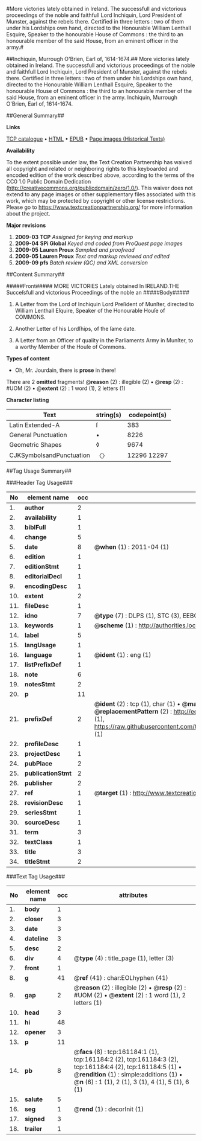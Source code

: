 #More victories lately obtained in Ireland. The successfull and victorious proceedings of the noble and faithfull Lord Inchiquin, Lord President of Munster, against the rebels there. Certified in three letters : two of them under his Lordships own hand, directed to the Honourable William Lenthall Esquire, Speaker to the honourable House of Commons : the third to an honourable member of the said House, from an eminent officer in the army.#

##Inchiquin, Murrough O'Brien, Earl of, 1614-1674.##
More victories lately obtained in Ireland. The successfull and victorious proceedings of the noble and faithfull Lord Inchiquin, Lord President of Munster, against the rebels there. Certified in three letters : two of them under his Lordships own hand, directed to the Honourable William Lenthall Esquire, Speaker to the honourable House of Commons : the third to an honourable member of the said House, from an eminent officer in the army.
Inchiquin, Murrough O'Brien, Earl of, 1614-1674.

##General Summary##

**Links**

[TCP catalogue](http://www.ota.ox.ac.uk/tcp/)  • 
[HTML](http://tei.it.ox.ac.uk/tcp/Texts-HTML/free/A87/A87241.html)  • 
[EPUB](http://tei.it.ox.ac.uk/tcp/Texts-EPUB/free/A87/A87241.epub) • 
[Page images (Historical Texts)](https://historicaltexts.jisc.ac.uk/eebo-99863911e)

**Availability**

To the extent possible under law, the Text Creation Partnership has waived all copyright and related or neighboring rights to this keyboarded and encoded edition of the work described above, according to the terms of the CC0 1.0 Public Domain Dedication (http://creativecommons.org/publicdomain/zero/1.0/). This waiver does not extend to any page images or other supplementary files associated with this work, which may be protected by copyright or other license restrictions. Please go to https://www.textcreationpartnership.org/ for more information about the project.

**Major revisions**

1. __2009-03__ __TCP__ *Assigned for keying and markup*
1. __2009-04__ __SPi Global__ *Keyed and coded from ProQuest page images*
1. __2009-05__ __Lauren Proux__ *Sampled and proofread*
1. __2009-05__ __Lauren Proux__ *Text and markup reviewed and edited*
1. __2009-09__ __pfs__ *Batch review (QC) and XML conversion*

##Content Summary##

#####Front#####
MORE VICTORIES Lately obtained In IRELAND.THE Succeſsfull and victorious Proceedings of the noble an
#####Body#####

1. A Letter from the Lord of Inchiquin Lord Preſident of Munſter, directed to William Lenthall Eſquire, Speaker of the Honourable Houſe of COMMONS.

1. Another Letter of his Lordſhips, of the ſame date.

1. A Letter from an Officer of quality in the Parliaments Army in Munſter, to a worthy Member of the Houſe of Commons.

**Types of content**

  * Oh, Mr. Jourdain, there is **prose** in there!

There are 2 **omitted** fragments! 
 @__reason__ (2) : illegible (2)  •  @__resp__ (2) : #UOM (2)  •  @__extent__ (2) : 1 word (1), 2 letters (1)

**Character listing**


|Text|string(s)|codepoint(s)|
|---|---|---|
|Latin Extended-A|ſ|383|
|General Punctuation|•|8226|
|Geometric Shapes|◊|9674|
|CJKSymbolsandPunctuation|〈〉|12296 12297|

##Tag Usage Summary##

###Header Tag Usage###

|No|element name|occ|attributes|
|---|---|---|---|
|1.|__author__|2||
|2.|__availability__|1||
|3.|__biblFull__|1||
|4.|__change__|5||
|5.|__date__|8| @__when__ (1) : 2011-04 (1)|
|6.|__edition__|1||
|7.|__editionStmt__|1||
|8.|__editorialDecl__|1||
|9.|__encodingDesc__|1||
|10.|__extent__|2||
|11.|__fileDesc__|1||
|12.|__idno__|7| @__type__ (7) : DLPS (1), STC (3), EEBO-CITATION (1), PROQUEST (1), VID (1)|
|13.|__keywords__|1| @__scheme__ (1) : http://authorities.loc.gov/ (1)|
|14.|__label__|5||
|15.|__langUsage__|1||
|16.|__language__|1| @__ident__ (1) : eng (1)|
|17.|__listPrefixDef__|1||
|18.|__note__|6||
|19.|__notesStmt__|2||
|20.|__p__|11||
|21.|__prefixDef__|2| @__ident__ (2) : tcp (1), char (1)  •  @__matchPattern__ (2) : ([0-9\-]+):([0-9IVX]+) (1), (.+) (1)  •  @__replacementPattern__ (2) : http://eebo.chadwyck.com/downloadtiff?vid=$1&page=$2 (1), https://raw.githubusercontent.com/textcreationpartnership/Texts/master/tcpchars.xml#$1 (1)|
|22.|__profileDesc__|1||
|23.|__projectDesc__|1||
|24.|__pubPlace__|2||
|25.|__publicationStmt__|2||
|26.|__publisher__|2||
|27.|__ref__|1| @__target__ (1) : http://www.textcreationpartnership.org/docs/. (1)|
|28.|__revisionDesc__|1||
|29.|__seriesStmt__|1||
|30.|__sourceDesc__|1||
|31.|__term__|3||
|32.|__textClass__|1||
|33.|__title__|3||
|34.|__titleStmt__|2||


###Text Tag Usage###

|No|element name|occ|attributes|
|---|---|---|---|
|1.|__body__|1||
|2.|__closer__|3||
|3.|__date__|3||
|4.|__dateline__|3||
|5.|__desc__|2||
|6.|__div__|4| @__type__ (4) : title_page (1), letter (3)|
|7.|__front__|1||
|8.|__g__|41| @__ref__ (41) : char:EOLhyphen (41)|
|9.|__gap__|2| @__reason__ (2) : illegible (2)  •  @__resp__ (2) : #UOM (2)  •  @__extent__ (2) : 1 word (1), 2 letters (1)|
|10.|__head__|3||
|11.|__hi__|48||
|12.|__opener__|3||
|13.|__p__|11||
|14.|__pb__|8| @__facs__ (8) : tcp:161184:1 (1), tcp:161184:2 (2), tcp:161184:3 (2), tcp:161184:4 (2), tcp:161184:5 (1)  •  @__rendition__ (1) : simple:additions (1)  •  @__n__ (6) : 1 (1), 2 (1), 3 (1), 4 (1), 5 (1), 6 (1)|
|15.|__salute__|5||
|16.|__seg__|1| @__rend__ (1) : decorInit (1)|
|17.|__signed__|3||
|18.|__trailer__|1||
